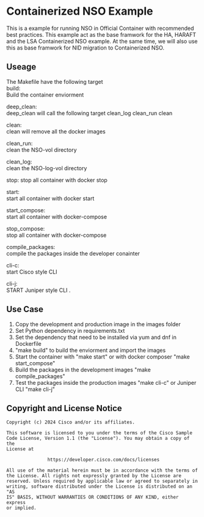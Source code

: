 # Containerized NSO Example
This is a example for running NSO in Official Container with recommended best practices. This example act as the base framwork for the HA, HARAFT and the LSA Containerized NSO example. At the same time, we will also use this as base framwork for NID migration to Containerized NSO. 


## Useage
The Makefile have the following target  
build:  
Build the container enviorment  

deep_clean:   
deep_clean will call the following target 
clean_log clean_run clean  

clean:  
clean will remove all the docker images  

clean_run:  
clean the NSO-vol directory

clean_log:  
clean the NSO-log-vol directory  

stop:
stop all container with docker stop  

start:  
start all container with docker start  

start_compose:  
start all container with docker-compose  

stop_compose:  
stop all container with docker-compose  

compile_packages:  
compile the packages inside the developer conainter  

cli-c:  
start Cisco style CLI

cli-j:  
START Juniper style CLI . 


## Use Case
1. Copy the development and production image in the images folder
2. Set Python dependency in requirements.txt
3. Set the dependency that need to be installed via yum and dnf in Dockerfile
4. "make build" to build the enviorment and import the images
5. Start the container with "make start" or with docker composer "make start_compose"
6. Build the packages in the development images "make compile_packages"
7. Test the packages inside the production images "make cli-c" or Juniper CLI "make cli-j"

## Copyright and License Notice
``` 
Copyright (c) 2024 Cisco and/or its affiliates.

This software is licensed to you under the terms of the Cisco Sample
Code License, Version 1.1 (the "License"). You may obtain a copy of the
License at

               https://developer.cisco.com/docs/licenses

All use of the material herein must be in accordance with the terms of
the License. All rights not expressly granted by the License are
reserved. Unless required by applicable law or agreed to separately in
writing, software distributed under the License is distributed on an "AS
IS" BASIS, WITHOUT WARRANTIES OR CONDITIONS OF ANY KIND, either express
or implied.
``` 

